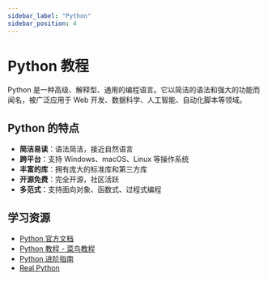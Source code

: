 ```yaml
---
sidebar_label: "Python"
sidebar_position: 4
---
```


# Python 教程

Python 是一种高级、解释型、通用的编程语言。它以简洁的语法和强大的功能而闻名，被广泛应用于 Web 开发、数据科学、人工智能、自动化脚本等领域。


## Python 的特点

- **简洁易读**：语法简洁，接近自然语言
- **跨平台**：支持 Windows、macOS、Linux 等操作系统
- **丰富的库**：拥有庞大的标准库和第三方库
- **开源免费**：完全开源，社区活跃
- **多范式**：支持面向对象、函数式、过程式编程

## 学习资源

- [Python 官方文档](https://docs.python.org/zh-cn/3/)
- [Python 教程 - 菜鸟教程](https://www.runoob.com/python/python-tutorial.html)
- [Python 进阶指南](https://python-guide.readthedocs.io/)
- [Real Python](https://realpython.com/)
